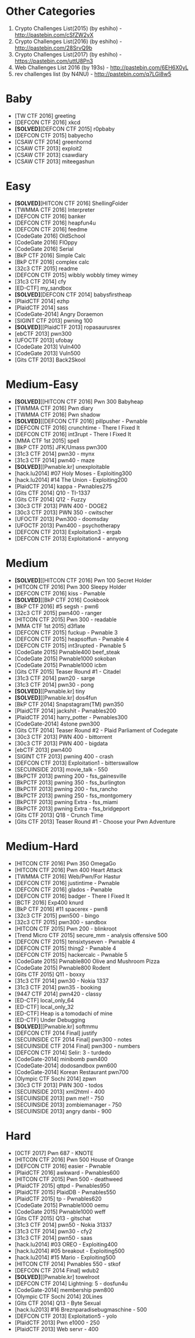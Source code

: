 # Other Categories
1. Crypto Challenges List(2015) (by eshiho) - http://pastebin.com/cSfZW2yX
2. Crypto Challenges List(2016) (by eshiho) - http://pastebin.com/28SrvQ9b
3. Crypto Challenges List(2017) (by eshiho) - https://pastebin.com/uttU8Pn3
4. Web Challenges List 2016 (by 193s) - http://pastebin.com/6EH6X0yL
5. rev challenges list (by N4NU) - http://pastebin.com/q7LGi8w5
 
# Baby

* [TW CTF 2016] greeting
* [DEFCON CTF 2016] xkcd
* __\[SOLVED\]__[DEFCON CTF 2015] r0pbaby
* [DEFCON CTF 2015] babyecho
* [CSAW CTF 2014] greenhornd
* [CSAW CTF 2013] exploit2
* [CSAW CTF 2013] csawdiary
* [CSAW CTF 2013] miteegashun
 
# Easy
 
* __\[SOLVED\]__[HITCON CTF 2016] ShellingFolder
* [TWMMA CTF 2016] Interpreter
* [DEFCON CTF 2016] banker
* [DEFCON CTF 2016] heapfun4u
* [DEFCON CTF 2016] feedme
* [CodeGate 2016] OldSchool
* [CodeGate 2016] FlOppy
* [CodeGate 2016] Serial
* [BkP CTF 2016] Simple Calc
* [BkP CTF 2016] complex calc 
* [32c3 CTF 2015] readme
* [DEFCON CTF 2015] wibbly wobbly timey wimey
* [31c3 CTF 2014] cfy
* [ED-CTF] my\_sandbox
* __\[SOLVED\]__[DEFCON CTF 2014] babysfirstheap
* [PlaidCTF 2014] ezhp
* [PlaidCTF 2014] sass
* [CodeGate-2014] Angry Doraemon
* [SIGINT CTF 2013] pwning 100
* __\[SOLVED\]__[[PlaidCTF 2013] ropasaurusrex
* [ebCTF 2013] pwn300
* [UFOCTF 2013] ufobay
* [CodeGate 2013] Vuln400
* [CodeGate 2013] Vuln500
* [Gits CTF 2013] Back2Skool
 
# Medium-Easy
 
* __\[SOLVED\]__[[HITCON CTF 2016] Pwn 300 Babyheap
* [TWMMA CTF 2016] Pwn diary
* [TWMMA CTF 2016] Pwn shadow
* __\[SOLVED\]__[[DEFCON CTF 2016] pillpusher - Pwnable
* [DEFCON CTF 2016] crunchtime - There I Fixed It
* [DEFCON CTF 2016] int3rupt - There I Fixed It
* [MMA CTF 1st 2015] spell
* [BkP CTF 2015] JFK/Umass pwn300
* [31c3 CTF 2014] pwn30 - mynx
* [31c3 CTF 2014] pwn40 - maze
* __\[SOLVED\]__[[Pwnable.kr] unexploitable
* [hack.lu2014] #07 Holy Moses - Exploiting300
* [hack.lu2014] #14 The Union - Exploiting200
* [PlaidCTF 2014] kappa - Pwnables275
* [Gits CTF 2014] Q10 - TI-1337
* [Gits CTF 2014] Q12 - Fuzzy
* [30c3 CTF 2013] PWN 400 - DOGE2
* [30c3 CTF 2013] PWN 350 - cwitscher
* [UFOCTF 2013] Pwn300 - doomsday
* [UFOCTF 2013] Pwn400 - psychotherapy
* [DEFCON CTF 2013] Exploitation3 - ergab
* [DEFCON CTF 2013] Exploitation4 - annyong
 
# Medium
 
* __\[SOLVED\]__[[HITCON CTF 2016] Pwn 100 Secret Holder
* [HITCON CTF 2016] Pwn 300 Sleepy Holder
* [DEFCON CTF 2016] kiss - Pwnable
* __\[SOLVED\]__[[BkP CTF 2016] Cookbook
* [BkP CTF 2016] #5 segsh - pwn6
* [32c3 CTF 2015] pwn400 - ranger
* [HITCON CTF 2015] Pwn 300 - readable
* [MMA CTF 1st 2015] d3flate
* [DEFCON CTF 2015] fuckup - Pwnable 3
* [DEFCON CTF 2015] heapsoffun - Pwnable 4
* [DEFCON CTF 2015] int3rupted - Pwnable 5
* [CodeGate 2015] Pwnable400 beef\_steak
* [CodeGate 2015] Pwnable1000 sokoban
* [CodeGate 2015] Pwnable1000 icbm
* [Gits CTF 2015] Teaser Round #1 - Citadel
* [31c3 CTF 2014] pwn20 - sarge
* [31c3 CTF 2014] pwn30 - pong
* __\[SOLVED\]__[[Pwnable.kr] tiny
* __\[SOLVED\]__[[Pwnable.kr] dos4fun
* [BkP CTF 2014] Snapstagram(TM) pwn350
* [PlaidCTF 2014] jackshit - Pwnables200
* [PlaidCTF 2014] harry\_potter - Pwnables300
* [CodeGate-2014] 4stone pwn300
* [Gits CTF 2014] Teaser Round #2 - Plaid Parliament of Codegate
* [30c3 CTF 2013] PWN 400 - bittorrent
* [30c3 CTF 2013] PWN 400 - bigdata
* [ebCTF 2013] pwn400
* [SIGINT CTF 2013] pwning 400 - crash
* [DEFCON CTF 2013] Exploitation1 - bitterswallow
* [SECUINSIDE 2013] movie\_talk - 550
* [BkPCTF 2013] pwning 200 - fss\_gainesville
* [BkPCTF 2013] pwning 350 - fss\_burlington
* [BkPCTF 2013] pwning 200 - fss\_rancho
* [BkPCTF 2013] pwning 250 - fss\_montgomery
* [BkPCTF 2013] pwning Extra - fss\_miami
* [BkPCTF 2013] pwning Extra - fss\_bridgeport
* [Gits CTF 2013] Q18 - Crunch Time
* [Gits CTF 2013] Teaser Round #1 - Choose your Pwn Adventure
 
# Medium-Hard
 
* [HITCON CTF 2016] Pwn 350 OmegaGo
* [HITCON CTF 2016] Pwn 400 Heart Attack
* [TWMMA CTF 2016] Web/Pwn/For Hastur
* [DEFCON CTF 2016] justintime - Pwnable
* [DEFCON CTF 2016] glados - Pwnable
* [DEFCON CTF 2016] badger - There I Fixed It
* [BCTF 2016] Exp400 knurd
* [BkP CTF 2016] #11 spacerex - pwn8
* [32c3 CTF 2015] pwn500 - bingo
* [32c3 CTF 2015] pwn300 - sandbox
* [HITCON CTF 2015] Pwn 200 - blinkroot
* [Trend Micro CTF 2015] secure\_mm - analysis offensive 500
* [DEFCON CTF 2015] tensixtyseven - Pwnable 4
* [DEFCON CTF 2015] thing2 - Pwnable 4
* [DEFCON CTF 2015] hackercalc - Pwnable 5
* [CodeGate 2015] Pwnable800 Olive and Mushroom Pizza
* [CodeGate 2015] Pwnable800 Rodent
* [Gits CTF 2015] Q11 - boxxy
* [31c3 CTF 2014] pwn30 - Nokia 1337
* [31c3 CTF 2014] pwn35 - booking
* [9447 CTF 2014] pwn420 - classy
* [ED-CTF] local\_only\_64
* [ED-CTF] local\_only\_32
* [ED-CTF] Heap is a tomodachi of mine
* [ED-CTF] Under Debugging
* __\[SOLVED\]__[[Pwnable.kr] softmmu
* [DEFCON CTF 2014 Final] justify
* [SECUINSIDE CTF 2014 Final] pwn300 - notes
* [SECUINSIDE CTF 2014 Final] pwn300 - numbers
* [DEFCON CTF 2014] Selir: 3 - turdedo
* [CodeGate-2014] minibomb pwn400
* [CodeGate-2014] dodosandbox pwn600
* [CodeGate-2014] Korean Restaurant pwn700
* [Olympic CTF Sochi 2014] zpwn
* [30c3 CTF 2013] PWN 300 - todos
* [SECUINSIDE 2013] xml2html - 400
* [SECUINSIDE 2013] pwn me!! - 750
* [SECUINSIDE 2013] zombiemanager - 750
* [SECUINSIDE 2013] angry danbi - 900
 
# Hard
 
* [0CTF 2017] Pwn 687 - KNOTE
* [HITCON CTF 2016] Pwn 500 House of Orange
* [DEFCON CTF 2016] easier - Pwnable
* [PlaidCTF 2016] awkward - Pwnables600
* [HITCON CTF 2015] Pwn 500 - deathweed
* [PlaidCTF 2015] qttpd - Pwnables950
* [PlaidCTF 2015] PlaidDB - Pwnables550
* [PlaidCTF 2015] tp - Pwnables620
* [CodeGate 2015] Pwnable1000 oemu
* [CodeGate 2015] Pwnable1000 weff
* [Gits CTF 2015] Q13 - gitschat
* [31c3 CTF 2014] pwn50 - Nokia 31337
* [31c3 CTF 2014] pwn30 - cfy2
* [31c3 CTF 2014] pwn50 - saas
* [hack.lu2014] #03 OREO - Exploiting400
* [hack.lu2014] #05 breakout - Exploiting500
* [hack.lu2014] #15 Mario - Exploiting500
* [HITCON CTF 2014] Pwnables 550 - stkof
* [DEFCON CTF 2014 Final] wdub2
* __\[SOLVED\]__[[Pwnable.kr] towelroot
* [DEFCON CTF 2014] Lightning: 5 - dosfun4u
* [CodeGate-2014] membership pwn800
* [Olympic CTF Sochi 2014] 20Lines
* [Gits CTF 2014] Q13 - Byte Sexual
* [hack.lu2013] #16 Breznparadisebugmaschine - 500
* [DEFCON CTF 2013] Exploitation5 - yolo
* [PlaidCTF 2013] Pwn e1000 - 250
* [PlaidCTF 2013] Web servr - 400
